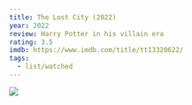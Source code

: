 ```yaml
---
title: The Lost City (2022)
year: 2022
review: Harry Potter in his villain era
rating: 3.5
imdb: https://www.imdb.com/title/tt13320622/
tags:
  - list/watched
---
```


![](/img/films/media/the-lost-city.jpg)
